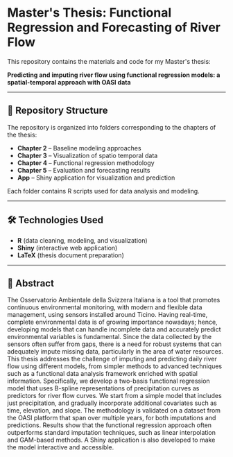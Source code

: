 # Master's Thesis: Functional Regression and Forecasting of River Flow

This repository contains the materials and code for my Master's thesis:

**Predicting and imputing river flow using functional regression models: a spatial-temporal approach with OASI data**

---

## 📂 Repository Structure

The repository is organized into folders corresponding to the chapters of the thesis:

- **Chapter 2** – Baseline modeling approaches
- **Chapter 3** – Visualization of spatio temporal data
- **Chapter 4** – Functional regression methodology
- **Chapter 5** – Evaluation and forecasting results
- **App** – Shiny application for visualization and prediction

Each folder contains R scripts used for data analysis and modeling.

---

## 🛠️ Technologies Used

- **R** (data cleaning, modeling, and visualization)
- **Shiny** (interactive web application)
- **LaTeX** (thesis document preparation)

---

## 📖 Abstract 
The Osservatorio Ambientale della Svizzera Italiana is a tool that promotes continuous environmental monitoring, with modern and flexible data management, using sensors installed around Ticino. Having real-time, complete environmental data is of growing importance nowadays; hence, developing models that can handle incomplete data and accurately predict environmental variables is fundamental.
Since the data collected by the sensors often suffer from gaps, there is a need for robust systems that can adequately impute missing data, particularly in the area of water resources.
This thesis addresses the challenge of imputing and predicting daily river flow using different models, from simpler methods to advanced techniques such as a functional data analysis framework enriched with spatial information. Specifically, we develop a two-basis functional regression model that uses B-spline representations of precipitation curves as predictors for river flow curves. We start from a simple model that includes just precipitation, and gradually incorporate additional covariates such as time, elevation, and slope. The methodology is validated on a dataset from the OASI platform that span over multiple years, for both imputations and predictions.
Results show that the functional regression approach often outperforms standard imputation techniques, such as linear interpolation and GAM-based methods.
A Shiny application is also developed to make the model interactive and accessible.
